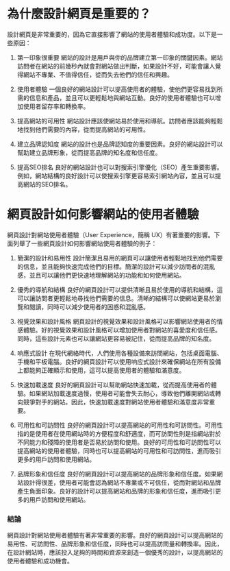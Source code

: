 # 為什麼設計網頁是重要的？

設計網頁是非常重要的，因為它直接影響了網站的使用者體驗和成功度。以下是一些原因：

1. 第一印象很重要
網站的設計是用戶與你的品牌建立第一印象的關鍵因素。網站訪問者在網站的前幾秒內就會對網站做出判斷，如果設計不好，可能會讓人覺得網站不專業、不值得信任，從而失去他們的信任和興趣。

2. 使用者體驗
一個良好的網站設計可以提高使用者的體驗，使他們更容易找到所需的信息和產品，並且可以更輕鬆地與網站互動。良好的使用者體驗也可以增加使用者留存率和轉換率。

3. 提高網站的可用性
網站設計應該使網站易於使用和導航。訪問者應該能夠輕鬆地找到他們需要的內容，從而提高網站的可用性。

4. 建立品牌認知度
網站的設計也是品牌認知度的重要因素。良好的網站設計可以幫助建立品牌形象，從而提高品牌的知名度和信任度。

5. 提高SEO排名
良好的網站設計也可以對搜索引擎優化（SEO）產生重要影響。例如，網站結構的良好設計可以使搜索引擎更容易索引網站內容，並且可以提高網站的SEO排名。

# 網頁設計如何影響網站的使用者體驗

網頁設計對網站使用者體驗（User Experience，簡稱 UX）有著重要的影響。下面列舉了一些網頁設計如何影響網站使用者體驗的例子：

1. 簡潔的設計和易用性
設計簡潔且易用的網頁可以讓使用者輕鬆地找到他們需要的信息，並且能夠快速完成他們的目標。簡潔的設計可以減少訪問者的混亂感，並且可以讓他們更快速地理解網站的功能和如何使用網站。

2. 優秀的導航和結構
良好的網頁設計可以提供清晰且易於使用的導航和結構，這可以讓訪問者更輕鬆地尋找他們需要的信息。清晰的結構可以使網站更易於瀏覽和閱讀，同時可以減少使用者的困惑和混亂感。

3. 視覺效果和設計風格
網頁設計的視覺效果和設計風格可以影響網站使用者的情感體驗。好的視覺效果和設計風格可以增加使用者對網站的喜愛度和信任感。同時，這些設計元素也可以讓網站更容易被記住，從而提高品牌的知名度。

4. 响應式設計
在現代網絡時代，人們使用各種設備來訪問網站，包括桌面電腦、手機和平板電腦。良好的網頁設計可以使用响应式設計來確保網站在所有設備上都能夠正確顯示和使用，這可以提高使用者的體驗和滿意度。

5. 快速加載速度
良好的網頁設計可以幫助網站快速加載，從而提高使用者的體驗。如果網站加載速度過慢，使用者可能會失去耐心，導致他們離開網站或轉向競爭對手的網站。因此，快速加載速度對網站使用者體驗和滿意度非常重要。

6. 可用性和可訪問性
良好的網頁設計可以提高網站的可用性和可訪問性。可用性指的是使用者在使用網站時的方便程度和舒適度，而可訪問性則是指網站對於不同能力和殘障的使用者是否易於訪問和使用。良好的可用性和可訪問性可以提高網站的使用者體驗，同時也可以提高網站的可用性和可訪問性，進而吸引更多的用戶訪問和使用網站。

7. 品牌形象和信任度
良好的網頁設計可以提高網站的品牌形象和信任度。如果網站設計得很差，使用者可能會認為網站不專業或不可信任，從而對網站和品牌產生負面印象。良好的設計可以提高網站和品牌的形象和信任度，進而吸引更多的用戶訪問和使用網站。

### 結論
網頁設計對網站使用者體驗有著非常重要的影響。良好的網頁設計可以提高網站的易用性、可訪問性、品牌形象和信任度，同時也可以提高訪問量和轉換率。因此，在設計網站時，應該投入足夠的時間和資源來創造一個優秀的設計，以提高網站的使用者體驗和成功機會。